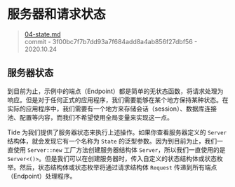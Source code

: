 # 服务器和请求状态

> [04-state.md](https://github.com/http-rs/tide-book/blob/main/src/04-state.md)
> <br />
> commit - 3f00bc7f7b7dd93a7f684add8a4ab856f27dbf56 - 2020.10.24

## 服务器状态

到目前为止，示例中的端点（Endpoint）都是简单的无状态函数，将请求处理为响应。但是对于任何正式的应用程序，我们需要能够在某个地方保持某种状态。在实际的应用程序中，我们需要有一个地方来存储会话（session）、数据库连接池、配置等内容，而我们不希望使用全局变量来实现这一点。

Tide 为我们提供了服务器状态来执行上述操作。如果你查看服务器定义的 `Server` 结构体，就会发现它有一个名称为 `State` 的泛型参数。因为到目前为止，我们一直使用 `Server::new` 工厂方法创建服务器结构体 `Server`，所以我们一直使用的是 `Server<()>`。但是我们可以在创建服务器时，传入自定义的状态结构体或状态枚举。然后，状态结构体或状态枚举将通过请求结构体 `Request` 传递到所有端点（Endpoint）处理程序。
